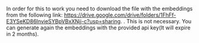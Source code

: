 In order for this to work you need to download the file with the embeddings from the following link: 
https://drive.google.com/drive/folders/1FhFf-E3YSeKD86InvieSYBpVBxXNjj-c?usp=sharing. .
This is not necessary. You can generate again the embeddings with the provided api key(It will expire in 2 months).